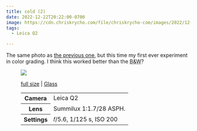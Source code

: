 ```yaml
---
title: cold (2)
date: 2022-12-22T20:22:00-0700
image: https://cdn.chriskrycho.com/file/chriskrycho-com/images/2022/12-22%20cold%202%20(thumb).jpg
tags:
  - Leica Q2

---
```


The same photo as [the previous one](https://v5.chriskrycho.com/photos/cold/), but this time my first ever experiment in color grading. I think this worked better than the <abbr title="black and white">B&W</abbr>?

<figure>

<img src="https://cdn.chriskrycho.com/file/chriskrycho-com/images/2022/12-22%20cold%202%20(thumb).jpg">

<figcaption>
<p><a href="https://cdn.chriskrycho.com/file/chriskrycho-com/images/2022/12-22%20cold%202.jpg">full size</a> | <a href="https://glass.photo/chriskrycho/5s60dExT7HaWNQzVxrepzF">Glass</a></p>
</figcaption>

<table>
<tr><th scope="row">Camera</th><td><span class="smcp">Leica Q2</span></td></tr>
<tr><th scope="row">Lens</th><td><span class="smcp">Summilux 1:1.7/28 <span class="smcp">ASPH</span>.</span></td></tr>
<tr><th scope="row">Settings</th><td>𝑓/5.6, 1/125 s, <span class="smcp">ISO</span> 200</td></tr>
</table>

</figure>